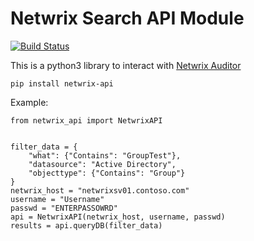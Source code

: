 # Netwrix Search API Module
[![Build Status](https://travis-ci.org/BongoEADGC6/netwrix-api.svg?branch=master)](https://travis-ci.org/BongoEADGC6/netwrix-api)

This is a python3 library to interact with [Netwrix Auditor](https://www.netwrix.com/auditor.html) 

```
pip install netwrix-api
```

Example:
```
from netwrix_api import NetwrixAPI


filter_data = {
    "what": {"Contains": "GroupTest"},
    "datasource": "Active Directory",
    "objecttype": {"Contains": "Group"}
}
netwrix_host = "netwrixsv01.contoso.com"
username = "Username"
passwd = "ENTERPASSOWRD"
api = NetwrixAPI(netwrix_host, username, passwd)
results = api.queryDB(filter_data)
```
